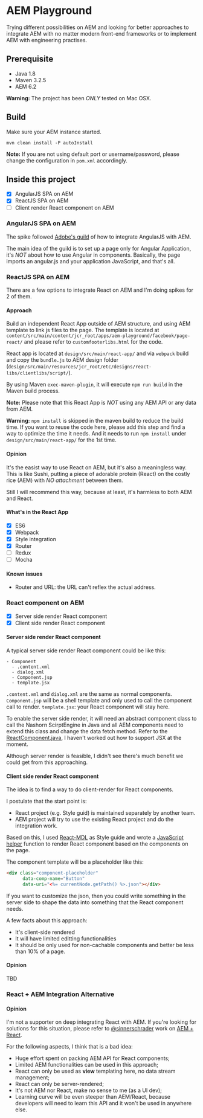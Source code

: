 # AEM Playground

Trying different possibilities on AEM and looking for better approaches to integrate AEM with no matter modern front-end frameworks or to implement AEM with engineering practises.

## Prerequisite

- Java 1.8
- Maven 3.2.5
- AEM 6.2

**Warning:** The project has been *ONLY* tested on Mac OSX.

## Build

Make sure your AEM instance started.

`mvn clean install -P autoInstall`

**Note:** If you are not using default port or username/password, please change the configuration in `pom.xml` accordingly.

## Inside this project

* [x] AngularJS SPA on AEM
* [x] ReactJS SPA on AEM
* [ ] Client render React component on AEM

### AngularJS SPA on AEM

The spike followed [Adobe's guild](https://helpx.adobe.com/experience-manager/using/AngularJS.html) of how to integrate AngularJS with AEM.

The main idea of the guild is to set up a page only for Angular Application, it's *NOT* about how to use Angular in components.
Basically, the page imports an angular.js and your application JavaScript, and that's all.

### ReactJS SPA on AEM
There are a few options to integrate React on AEM and I'm doing spikes for 2 of them.

#### Approach

Build an independent React App outside of AEM structure, and using AEM template to link js files to the page.
The template is located at `content/src/main/content/jcr_root/apps/aem-playground/facebook/page-react/` and please refer to `customfooterlibs.html` for the code.

React app is located at `design/src/main/react-app/` and via `webpack` build and copy the `bundle.js` to AEM design folder (`design/src/main/resources/jcr_root/etc/designs/react-libs/clientlibs/script/`).

By using Maven `exec-maven-plugin`, it will execute `npm run build` in the Maven build process.

**Note:** Please note that this React App is *NOT* using any AEM API or any data from AEM.

**Warning:** `npm install` is skipped in the maven build to reduce the build time. If you want to reuse the code here, please add this step and find a way to optimize the time it needs. And it needs to run `npm install` under `design/src/main/react-app/` for the 1st time. 

#### Opinion
It's the easist way to use React on AEM, but it's also a meaningless way.
This is like Sushi, putting a piece of adorable protein (React) on the costly rice (AEM) with *NO attachment* between them.

Still I will recommend this way, because at least, it's harmless to both AEM and React.

#### What's in the React App

* [x] ES6
* [x] Webpack
* [x] Style integration
* [x] Router
* [ ] Redux
* [ ] Mocha

#### Known issues

* Router and URL: the URL can't reflex the actual address.

### React component on AEM

* [x] Server side render React component
* [x] Client side render React component

#### Server side render React component

A typical server side render React component could be like this:

```
- Component
  - .content.xml
  - dialog.xml
  - Component.jsp
  - template.jsx
```

`.content.xml` and `dialog.xml` are the same as normal components.
`Component.jsp` will be a shell template and only used to call the component call to render.
`template.jsx`: your React component will stay here.

To enable the server side render, it will need an abstract component class to call the Nashorn ScirptEngine in Java and all AEM components need to extend this class and change the data fetch method. Refer to the [ReactComponent.java](https://github.com/lazurey/aem-playground/blob/master/samples/src/main/java/com/lazurey/www/samples/foundation/ReactComponent.java), I haven't worked out how to support JSX at the moment.

Although server render is feasible, I didn't see there's much benefit we could get from this approaching.

#### Client side render React component
The idea is to find a way to do client-render for React components. 

I postulate that the start point is:

- React project (e.g. Style guid) is maintained separately by another team.
- AEM project will try to use the existing React project and do the integration work.

Based on this, I used [React-MDL](https://tleunen.github.io/react-mdl/) as Style guide and wrote a [JavaScript helper](https://github.com/lazurey/aem-playground/blob/master/design/src/main/resources/jcr_root/etc/designs/react-comp/clientlibs/script/react-render-tool.js) function to render React component based on the components on the page.

The component template will be a placeholder like this:

```html
<div class="component-placeholder"
      data-comp-name="Button"
      data-uri="<%= currentNode.getPath() %>.json"></div>
```

If you want to customize the json, then you could write something in the server side to shape the data into something that the React component needs.

A few facts about this approach:

- It's client-side rendered
- It will have limited editting functionalities
- It should be only used for non-cachable components and better be less than 10% of a page.


#### Opinion

TBD

### React + AEM Integration Alternative

#### Opinion
I'm not a supporter on deep integrating React with AEM. If you're looking for solutions for this situation, please refer to [@sinnerschrader](https://github.com/sinnerschrader) work on [AEM + React](https://github.com/sinnerschrader/aem-react).

For the following aspects, I think that is a bad idea:

- Huge effort spent on packing AEM API for React components;
- Limited AEM functionalities can be used in this approach;
- React can only be used as **view** templating here, no data stream management;
- React can only be server-rendered;
- It's not AEM nor React, make no sense to me (as a UI dev);
- Learning curve will be even steeper than AEM/React, because developers will need to learn this API and it won't be used in anywhere else.
